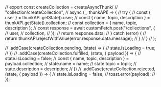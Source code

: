 // export const createCollection = createAsyncThunk(
// "collection/createCollection",
// async (\_, thunkAPI) => {
// try {
// const { user } = thunkAPI.getState().user;
// const { name, topic, description } = thunkAPI.getState().collection;
// const collection = { name, topic, description };
// const response = await customFetch.post("/collections", {
// user,
// collection,
// });
// return response.data;
// } catch (error) {
// return thunkAPI.rejectWithValue(error.response.data.message);
// }
// }
// );

// .addCase(createCollection.pending, (state) => {
// state.isLoading = true;
// })
// .addCase(createCollection.fulfilled, (state, { payload }) => {
// state.isLoading = false;
// const { name, topic, description } = payload.collection;
// state.name = name;
// state.topic = topic;
// state.description = description;
// })
// .addCase(createCollection.rejected, (state, { payload }) => {
// state.isLoading = false;
// toast.error(payload);
// });
